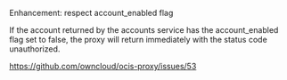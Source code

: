 Enhancement: respect account_enabled flag

If the account returned by the accounts service has the account_enabled flag
set to false, the proxy will return immediately with the status code unauthorized.

https://github.com/owncloud/ocis-proxy/issues/53
